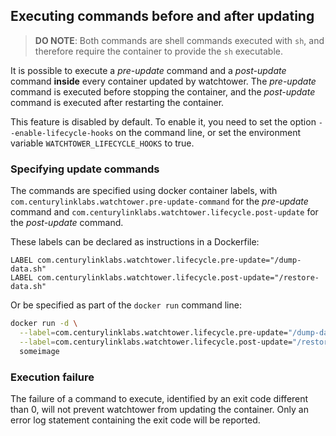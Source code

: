 
## Executing commands before and after updating

> **DO NOTE**: Both commands are shell commands executed with `sh`, and therefore require the 
> container to provide the `sh` executable.

It is possible to execute a *pre-update* command and a *post-update* command 
**inside** every container updated by watchtower. The *pre-update* command is 
executed before stopping the container, and the *post-update* command is 
executed after restarting the container.

This feature is disabled by default. To enable it, you need to set the option
`--enable-lifecycle-hooks` on the command line, or set the environment variable
`WATCHTOWER_LIFECYCLE_HOOKS` to true.

 

### Specifying update commands

The commands are specified using docker container labels, with 
`com.centurylinklabs.watchtower.pre-update-command` for the *pre-update* 
command and `com.centurylinklabs.watchtower.lifecycle.post-update` for the
*post-update* command.

These labels can be declared as instructions in a Dockerfile:

```docker
LABEL com.centurylinklabs.watchtower.lifecycle.pre-update="/dump-data.sh"
LABEL com.centurylinklabs.watchtower.lifecycle.post-update="/restore-data.sh"
```

Or be specified as part of the `docker run` command line:

```bash
docker run -d \
  --label=com.centurylinklabs.watchtower.lifecycle.pre-update="/dump-data.sh" \
  --label=com.centurylinklabs.watchtower.lifecycle.post-update="/restore-data.sh" \
  someimage
```

### Execution failure

The failure of a command to execute, identified by an exit code different than 
0, will not prevent watchtower from updating the container. Only an error
log statement containing the exit code will be reported.